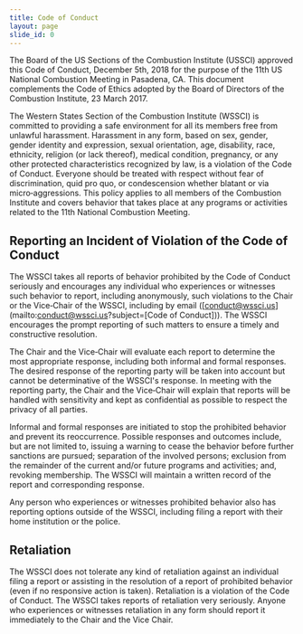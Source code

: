 ```yaml
---
title: Code of Conduct
layout: page
slide_id: 0
---
```


The Board of the US Sections of the Combustion Institute (USSCI) approved this
Code of Conduct, December 5th, 2018 for the purpose of the 11th US National Combustion
Meeting in Pasadena, CA. This document complements the Code of Ethics adopted by the
Board of Directors of the Combustion Institute, 23 March 2017.

The Western States Section of the Combustion Institute (WSSCI) is committed to providing
a safe environment for all its members free from unlawful harassment.
Harassment in any form, based on sex, gender, gender identity and expression,
sexual orientation, age, disability, race, ethnicity, religion (or lack thereof),
medical condition, pregnancy, or any other protected characteristics recognized by law,
is a violation of the Code of Conduct. Everyone should be treated with respect without
fear of discrimination, quid pro quo, or condescension whether blatant or via micro‐aggressions.
This policy applies to all members of the Combustion Institute and covers behavior that
takes place at any programs or activities related to the 11th National Combustion Meeting.

## Reporting an Incident of Violation of the Code of Conduct

The WSSCI takes all reports of behavior prohibited by the Code of Conduct seriously
and encourages any individual who experiences or witnesses such behavior to report,
including anonymously, such violations to the Chair or the Vice‐Chair of the WSSCI,
including by email ([conduct@wssci.us](mailto:conduct@wssci.us?subject=[Code of Conduct])).
The WSSCI encourages the prompt reporting of such matters to ensure a timely and
constructive resolution.

The Chair and the Vice‐Chair will evaluate each report to determine the most appropriate
response, including both informal and formal responses. The desired response of the reporting
party will be taken into account but cannot be determinative of the WSSCI's response.
In meeting with the reporting party, the Chair and the Vice‐Chair will explain that reports
will be handled with sensitivity and kept as confidential as possible to respect the privacy
of all parties.

Informal and formal responses are initiated to stop the prohibited behavior and prevent
its reoccurrence. Possible responses and outcomes include, but are not limited to,
issuing a warning to cease the behavior before further sanctions are pursued; separation
of the involved persons; exclusion from the remainder of the current and/or future programs
and activities; and, revoking membership. The WSSCI will maintain a written record of the
report and corresponding response.

Any person who experiences or witnesses prohibited behavior also has reporting options
outside of the WSSCI, including filing a report with their home institution or the police.

## Retaliation

The WSSCI does not tolerate any kind of retaliation against an individual filing a
report or assisting in the resolution of a report of prohibited behavior (even if no
responsive action is taken). Retaliation is a violation of the Code of Conduct.
The WSSCI takes reports of retaliation very seriously. Anyone who experiences or
witnesses retaliation in any form should report it immediately to the Chair and the
Vice Chair.

